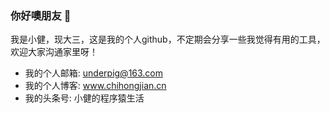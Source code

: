 ### 你好噢朋友 👋

我是小健，现大三，这是我的个人github，不定期会分享一些我觉得有用的工具，欢迎大家沟通家里呀！
+ 我的个人邮箱: underpig@163.com
+ 我的个人博客: www.chihongjian.cn
+ 我的头条号: 小健的程序猿生活
